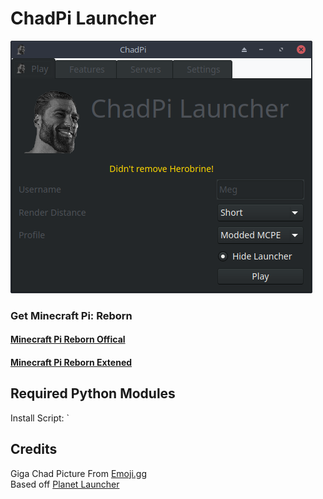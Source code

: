 # ChadPi Launcher
![Screenshot of ChadPi](https://raw.githubusercontent.com/PythonScratcher/ChadPi/main/screenshot.png)
### Get Minecraft Pi: Reborn
#### [Minecraft Pi Reborn Offical](https://jenkins.thebrokenrail.com/job/minecraft-pi-reborn/job/master/)
#### [Minecraft Pi Reborn Extened](https://github.com/NoozSBC/mcpi-reborn-extended/releases/latest)

## Required Python Modules
Install Script: `
## Credits
Giga Chad Picture From [Emoji.gg](https://emoji.gg/emoji/8748_gigachad)   
Based off [Planet Launcher](https://github.com/Red-exe-Engineer/Planet)
